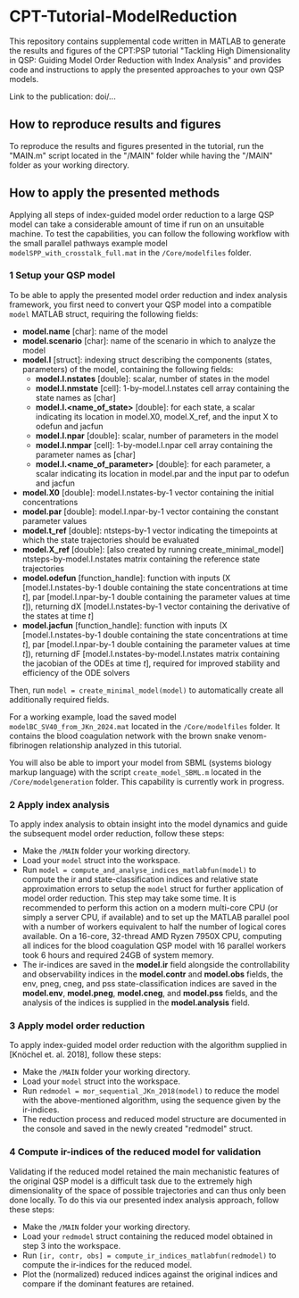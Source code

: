 # CPT-Tutorial-ModelReduction

This repository contains supplemental code written in MATLAB to generate the results and figures of the CPT:PSP tutorial "Tackling High Dimensionality in QSP: Guiding Model Order Reduction with Index Analysis" and provides code and instructions to apply the presented approaches to your own QSP models.

Link to the publication: doi/...

## How to reproduce results and figures

To reproduce the results and figures presented in the tutorial, run the "MAIN.m" script located in the "/MAIN" folder while having the "/MAIN" folder as your working directory.

## How to apply the presented methods

Applying all steps of index-guided model order reduction to a large QSP model can take a considerable amount of time if run on an unsuitable machine. To test the capabilities, you can follow the following workflow with the small parallel pathways example model `modelSPP_with_crosstalk_full.mat` in the `/Core/modelfiles` folder.

### 1 Setup your QSP model

To be able to apply the presented model order reduction and index analysis framework, you first need to convert your QSP model into a compatible `model` MATLAB struct, requiring the following fields:
 - **model.name** [char]: name of the model
 - **model.scenario** [char]: name of the scenario in which to analyze the model
 - **model.I** [struct]: indexing struct describing the components (states, parameters) of the model, containing the following fields:
    - **model.I.nstates** [double]: scalar, number of states in the model
    - **model.I.nmstate** [cell]: 1-by-model.I.nstates cell array containing the state names as [char]
    - **model.I.<name_of_state>** [double]: for each state, a scalar indicating its location in model.X0, model.X_ref, and the input X to odefun and jacfun
    - **model.I.npar** [double]: scalar, number of parameters in the model
    - **model.I.nmpar** [cell]: 1-by-model.I.npar cell array containing the parameter names as [char]
    - **model.I.<name_of_parameter>** [double]: for each parameter, a scalar indicating its location in model.par and the input par to odefun and jacfun
 - **model.X0** [double]: model.I.nstates-by-1 vector containing the initial concentrations
 - **model.par** [double]: model.I.npar-by-1 vector containing the constant parameter values
 - **model.t_ref** [double]: ntsteps-by-1 vector indicating the timepoints at which the state trajectories should be evaluated
 - **model.X_ref** [double]: [also created by running create_minimal_model] ntsteps-by-model.I.nstates matrix containing the reference state trajectories
 - **model.odefun** [function_handle]: function with inputs (X [model.I.nstates-by-1 double containing the state concentrations at time *t*], par [model.I.npar-by-1 double containing the parameter values at time *t*]), returning dX [model.I.nstates-by-1 vector containing the derivative of the states at time *t*]
 - **model.jacfun** [function_handle]: function with inputs (X [model.I.nstates-by-1 double containing the state concentrations at time *t*], par [model.I.npar-by-1 double containing the parameter values at time *t*]), returning dF [model.I.nstates-by-model.I.nstates matrix containing the jacobian of the ODEs at time *t*], required for improved stability and efficiency of the ODE solvers

Then, run
```model = create_minimal_model(model)```
to automatically create all additionally required fields.

For a working example, load the saved model `modelBC_SV40_from_JKn_2024.mat` located in the `/Core/modelfiles` folder. It contains the blood coagulation network with the brown snake venom-fibrinogen relationship analyzed in this tutorial.

You will also be able to import your model from SBML (systems biology markup language) with the script `create_model_SBML.m` located in the `/Core/modelgeneration` folder. This capability is currently work in progress.

### 2 Apply index analysis

To apply index analysis to obtain insight into the model dynamics and guide the subsequent model order reduction, follow these steps:
- Make the `/MAIN` folder your working directory.
- Load your `model` struct into the workspace.
- Run
  ```model = compute_and_analyse_indices_matlabfun(model)```
  to compute the ir and state-classification indices and relative state approximation errors to setup the `model` struct for further application of model order reduction. This step may take some time. It is recommended to perform this action on a modern multi-core CPU (or simply a server CPU, if available) and to set up the MATLAB parallel pool with a number of workers equivalent to half the number of logical cores available. On a 16-core, 32-thread AMD Ryzen 7950X CPU, computing all indices for the blood coagulation QSP model with 16 parallel workers took 6 hours and required 24GB of system memory.
- The ir-indices are saved in the **model.ir** field alongside the controllability and observability indices in the **model.contr** and **model.obs** fields, the env, pneg, cneg, and pss state-classification indices are saved in the **model.env**, **model.pneg**, **model.cneg**, and **model.pss** fields, and the analysis of the indices is supplied in the **model.analysis** field.

### 3 Apply model order reduction

To apply index-guided model order reduction with the algorithm supplied in [Knöchel et. al. 2018], follow these steps:
 - Make the `/MAIN` folder your working directory.
 - Load your `model` struct into the workspace.
 - Run
   ```redmodel = mor_sequential_JKn_2018(model)```
   to reduce the model with the above-mentioned algorithm, using the sequence given by the ir-indices.
 - The reduction process and reduced model structure are documented in the console and saved in the newly created "redmodel" struct.

### 4 Compute ir-indices of the reduced model for validation

Validating if the reduced model retained the main mechanistic features of the original QSP model is a difficult task due to the extremely high dimensionality of the space of possible trajectories and can thus only been done locally. To do this via our presented index analysis approach, follow these steps:
 - Make the `/MAIN` folder your working directory.
 - Load your `redmodel` struct containing the reduced model obtained in step 3 into the workspace.
 - Run
   ```[ir, contr, obs] = compute_ir_indices_matlabfun(redmodel)```
   to compute the ir-indices for the reduced model.
 - Plot the (normalized) reduced indices against the original indices and compare if the dominant features are retained.
